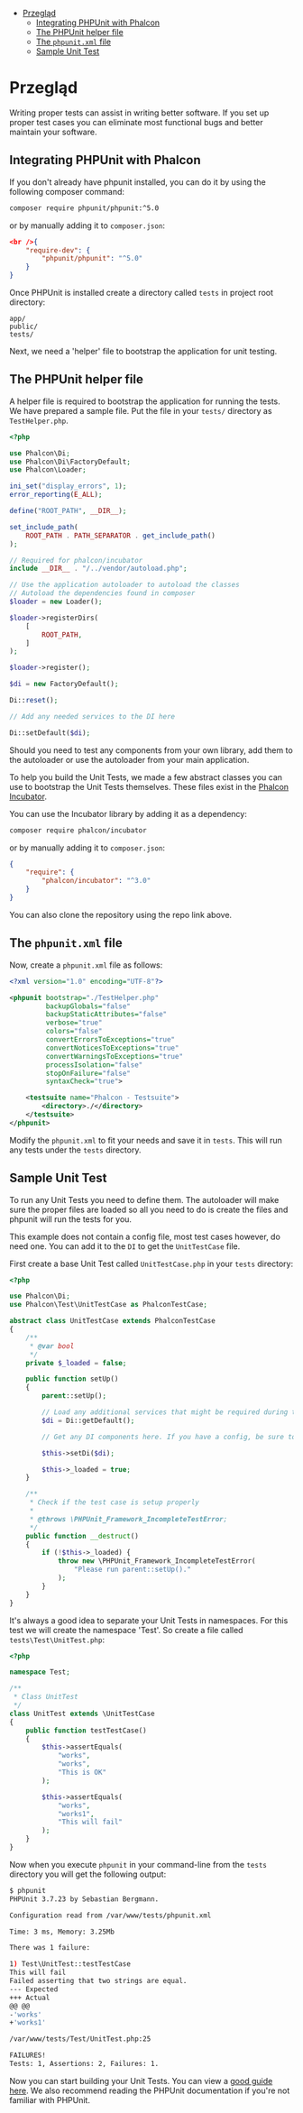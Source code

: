 <div class='article-menu'>
  <ul>
    <li>
      <a href="#overview">Przegląd</a> <ul>
        <li>
          <a href="#integration">Integrating PHPUnit with Phalcon</a>
        </li>
        <li>
          <a href="#unit-helper">The PHPUnit helper file</a>
        </li>
        <li>
          <a href="#phpunit-config">The <code>phpunit.xml</code> file</a>
        </li>
        <li>
          <a href="#sample">Sample Unit Test</a>
        </li>
      </ul>
    </li>
  </ul>
</div>

<a name='overview'></a>

# Przegląd

Writing proper tests can assist in writing better software. If you set up proper test cases you can eliminate most functional bugs and better maintain your software.

<a name='integration'></a>

## Integrating PHPUnit with Phalcon

If you don't already have phpunit installed, you can do it by using the following composer command:

```bash
composer require phpunit/phpunit:^5.0
```

or by manually adding it to `composer.json`:

```json
<br />{
    "require-dev": {
        "phpunit/phpunit": "^5.0"
    }
}
```

Once PHPUnit is installed create a directory called `tests` in project root directory:

    app/
    public/
    tests/
    

Next, we need a 'helper' file to bootstrap the application for unit testing.

<a name='unit-helper'></a>

## The PHPUnit helper file

A helper file is required to bootstrap the application for running the tests. We have prepared a sample file. Put the file in your `tests/` directory as `TestHelper.php`.

```php
<?php

use Phalcon\Di;
use Phalcon\Di\FactoryDefault;
use Phalcon\Loader;

ini_set("display_errors", 1);
error_reporting(E_ALL);

define("ROOT_PATH", __DIR__);

set_include_path(
    ROOT_PATH . PATH_SEPARATOR . get_include_path()
);

// Required for phalcon/incubator
include __DIR__ . "/../vendor/autoload.php";

// Use the application autoloader to autoload the classes
// Autoload the dependencies found in composer
$loader = new Loader();

$loader->registerDirs(
    [
        ROOT_PATH,
    ]
);

$loader->register();

$di = new FactoryDefault();

Di::reset();

// Add any needed services to the DI here

Di::setDefault($di);
```

Should you need to test any components from your own library, add them to the autoloader or use the autoloader from your main application.

To help you build the Unit Tests, we made a few abstract classes you can use to bootstrap the Unit Tests themselves. These files exist in the [Phalcon Incubator](https://github.com/phalcon/incubator).

You can use the Incubator library by adding it as a dependency:

```bash
composer require phalcon/incubator
```

or by manually adding it to `composer.json`:

```json
{
    "require": {
        "phalcon/incubator": "^3.0"
    }
}
```

You can also clone the repository using the repo link above.

<a name='phpunit-config'></a>

## The `phpunit.xml` file

Now, create a `phpunit.xml` file as follows:

```xml
<?xml version="1.0" encoding="UTF-8"?>

<phpunit bootstrap="./TestHelper.php"
         backupGlobals="false"
         backupStaticAttributes="false"
         verbose="true"
         colors="false"
         convertErrorsToExceptions="true"
         convertNoticesToExceptions="true"
         convertWarningsToExceptions="true"
         processIsolation="false"
         stopOnFailure="false"
         syntaxCheck="true">

    <testsuite name="Phalcon - Testsuite">
        <directory>./</directory>
    </testsuite>
</phpunit>
```

Modify the `phpunit.xml` to fit your needs and save it in `tests`. This will run any tests under the `tests` directory.

<a name='sample'></a>

## Sample Unit Test

To run any Unit Tests you need to define them. The autoloader will make sure the proper files are loaded so all you need to do is create the files and phpunit will run the tests for you.

This example does not contain a config file, most test cases however, do need one. You can add it to the `DI` to get the `UnitTestCase` file.

First create a base Unit Test called `UnitTestCase.php` in your `tests` directory:

```php
<?php

use Phalcon\Di;
use Phalcon\Test\UnitTestCase as PhalconTestCase;

abstract class UnitTestCase extends PhalconTestCase
{
    /**
     * @var bool
     */
    private $_loaded = false;

    public function setUp()
    {
        parent::setUp();

        // Load any additional services that might be required during testing
        $di = Di::getDefault();

        // Get any DI components here. If you have a config, be sure to pass it to the parent

        $this->setDi($di);

        $this->_loaded = true;
    }

    /**
     * Check if the test case is setup properly
     *
     * @throws \PHPUnit_Framework_IncompleteTestError;
     */
    public function __destruct()
    {
        if (!$this->_loaded) {
            throw new \PHPUnit_Framework_IncompleteTestError(
                "Please run parent::setUp()."
            );
        }
    }
}
```

It's always a good idea to separate your Unit Tests in namespaces. For this test we will create the namespace 'Test'. So create a file called `tests\Test\UnitTest.php`:

```php
<?php

namespace Test;

/**
 * Class UnitTest
 */
class UnitTest extends \UnitTestCase
{
    public function testTestCase()
    {
        $this->assertEquals(
            "works",
            "works",
            "This is OK"
        );

        $this->assertEquals(
            "works",
            "works1",
            "This will fail"
        );
    }
}
```

Now when you execute `phpunit` in your command-line from the `tests` directory you will get the following output:

```bash
$ phpunit
PHPUnit 3.7.23 by Sebastian Bergmann.

Configuration read from /var/www/tests/phpunit.xml

Time: 3 ms, Memory: 3.25Mb

There was 1 failure:

1) Test\UnitTest::testTestCase
This will fail
Failed asserting that two strings are equal.
--- Expected
+++ Actual
@@ @@
-'works'
+'works1'

/var/www/tests/Test/UnitTest.php:25

FAILURES!
Tests: 1, Assertions: 2, Failures: 1.
```

Now you can start building your Unit Tests. You can view a [good guide here](http://blog.stevensanderson.com/2009/08/24/writing-great-unit-tests-best-and-worst-practises/). We also recommend reading the PHPUnit documentation if you're not familiar with PHPUnit.
